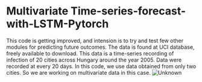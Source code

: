 # Multivariate Time-series-forecast-with-LSTM-Pytorch
This code is getting improved, and intension is to try and test few other modules for predicting future outcomes. The data is found at UCI database, freely available to download. This data is a time-series recording of infection of 20 cities across Hungary around the year 2005. Data were recorded at every 20 days. In this code, we use data obtained from only two cities. So we are working on multivariate data in this case.
![Unknown](https://user-images.githubusercontent.com/94772017/154896602-b27d9ca8-f426-4b52-8ade-3c61a8410aa5.png)
